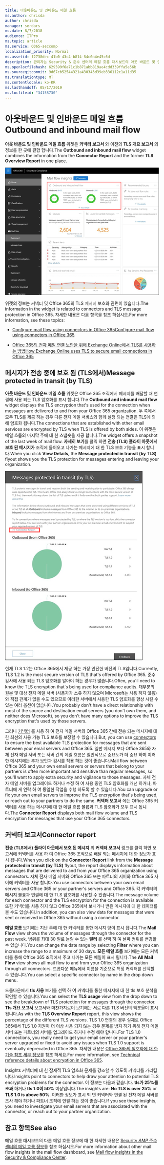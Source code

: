 ```yaml
---
title: 아웃바운드 및 인바운드 메일 흐름
ms.author: chrisda
author: chrisda
manager: serdars
ms.date: 8/7/2018
audience: ITPro
ms.topic: article
ms.service: O365-seccomp
localization_priority: Normal
ms.assetid: f2738dec-41b0-43c4-b814-84c0a4e45c6d
description: 관리자는 Security & 준수 센터의 메일 흐름 대시보드의 아웃 바운드 및 인바운드 메일 흐름 위젯에 대 한 정보를 확인할 수 있습니다.
ms.openlocfilehash: 629599f6a71c1b871abb819ae4cdd339ffa5e56b
ms.sourcegitcommit: 9d67cb52544321a430343d39eb336112c1a11d35
ms.translationtype: MT
ms.contentlocale: ko-KR
ms.lasthandoff: 05/17/2019
ms.locfileid: "34158730"
---
```

# <a name="outbound-and-inbound-mail-flow"></a><span data-ttu-id="002a1-103">아웃바운드 및 인바운드 메일 흐름</span><span class="sxs-lookup"><span data-stu-id="002a1-103">Outbound and inbound mail flow</span></span>

<span data-ttu-id="002a1-104">**아웃 바운드 및 인바운드 메일 흐름** 위젯은 **커넥터 보고서** 와 이전의 **TLS 개요 보고서** 의 정보를 한 곳에 결합 합니다.</span><span class="sxs-lookup"><span data-stu-id="002a1-104">The **Outbound and inbound mail flow** widget combines the information from the **Connector Report** and the former **TLS Overview Report** in one place.</span></span>

![Security & 준수 센터의 메일 흐름 대시보드의 아웃 바운드 및 인바운드 메일 흐름 보고서](media/2c591d1c-bad6-4b72-890e-f8fdfd4f447a.png)

<span data-ttu-id="002a1-106">위젯의 정보는 커넥터 및 Office 365의 TLS 메시지 보호와 관련이 있습니다.</span><span class="sxs-lookup"><span data-stu-id="002a1-106">The information in the widget is related to connectors and TLS message protection in Office 365.</span></span> <span data-ttu-id="002a1-107">자세한 내용은 다음 항목을 참조 하십시오.</span><span class="sxs-lookup"><span data-stu-id="002a1-107">For more information, see these topics:</span></span>

- [<span data-ttu-id="002a1-108">Configure mail flow using connectors in Office 365</span><span class="sxs-lookup"><span data-stu-id="002a1-108">Configure mail flow using connectors in Office 365</span></span>](https://technet.microsoft.com/library/ms.exch.eac.connectorselection.aspx)

- [<span data-ttu-id="002a1-109">Office 365의 전자 메일 연결 보안을 위해 Exchange Online에서 TLS를 사용하는 방법</span><span class="sxs-lookup"><span data-stu-id="002a1-109">How Exchange Online uses TLS to secure email connections in Office 365</span></span>](https://support.office.com/article/4CDE0CDA-3430-4DC0-B489-F2C0736C929F)

## <a name="message-protected-in-transit-by-tls"></a><span data-ttu-id="002a1-110">메시지가 전송 중에 보호 됨 (TLS에서)</span><span class="sxs-lookup"><span data-stu-id="002a1-110">Message protected in transit (by TLS)</span></span>

<span data-ttu-id="002a1-111">**아웃 바운드 및 인바운드 메일 흐름** 위젯은 Office 365 조직에서 메시지를 배달할 때 연결에 사용 되는 TLS 암호화를 표시 합니다.</span><span class="sxs-lookup"><span data-stu-id="002a1-111">The **Outbound and inbound mail flow** widget displays the TLS encryption that's used for the connection when messages are delivered to and from your Office 365 organization.</span></span> <span data-ttu-id="002a1-112">두 쪽에서 모두 TLS를 제공 하는 경우 다른 전자 메일 서비스와 함께 설정 되는 연결은 TLS에 의해 암호화 됩니다.</span><span class="sxs-lookup"><span data-stu-id="002a1-112">The connections that are established with other email services are encrypted by TLS when TLS is offered by both sides.</span></span> <span data-ttu-id="002a1-113">이 위젯은 메일 흐름의 마지막 주에 대 한 스냅숏을 제공 합니다.</span><span class="sxs-lookup"><span data-stu-id="002a1-113">The widget offers a snapshot of the last week of mail flow.</span></span> <span data-ttu-id="002a1-114">**자세히 보기**를 클릭 하면 **전송 (TLS) 플라이 아웃에서 보호 된 메시지가** 조직에 들어오고 나가는 메시지에 대 한 TLS 보호 기능을 표시 합니다.</span><span class="sxs-lookup"><span data-stu-id="002a1-114">When you click **View Details**, the **Message protected in transit (by TLS)** flyout shows you the TLS protection for messages entering and leaving your organization.</span></span>

![보안 & 준수 센터의 전송 (TLS) 플라이 아웃에서 보호 되는 메시지](media/825aa74c-413d-4141-8e3c-dfe68ae78eed.png)

<span data-ttu-id="002a1-116">현재 TLS 1.2는 Office 365에서 제공 하는 가장 안전한 버전의 TLS입니다.</span><span class="sxs-lookup"><span data-stu-id="002a1-116">Currently, TLS 1.2 is the most secure version of TLS that's offered by Office 365.</span></span> <span data-ttu-id="002a1-117">준수 감사에 사용 되는 TLS 암호화를 알아야 하는 경우가 많습니다.</span><span class="sxs-lookup"><span data-stu-id="002a1-117">Often, you'll need to know the TLS encryption that's being used for compliance audits.</span></span> <span data-ttu-id="002a1-118">대부분의 원본 및 대상 전자 메일 서버 (사용자가 소유 하지 않으며 Microsoft는 사용 하지 않음)와 직접 관계가 없을 수도 있으므로 이러한 서버에서 사용한 TLS 암호화를 향상 시킬 수 있는 여러 옵션이 없습니다.</span><span class="sxs-lookup"><span data-stu-id="002a1-118">You probably don't have a direct relationship with most of the source and destination email servers (you don't own them, and neither does Microsoft), so you don't have many options to improve the TLS encryption that's used by those servers.</span></span>

<span data-ttu-id="002a1-119">그러나 [커넥터](https://technet.microsoft.com/library/ms.exch.eac.connectorselection.aspx) 를 사용 하 여 전자 메일 서버와 Office 365 간에 전송 되는 메시지에 대 한 최선의 사용 가능 TLS 보호를 보장할 수 있습니다.</span><span class="sxs-lookup"><span data-stu-id="002a1-119">But, you can use [connectors](https://technet.microsoft.com/library/ms.exch.eac.connectorselection.aspx) to ensure the best available TLS protection for messages that are sent between your email servers and Office 365.</span></span> <span data-ttu-id="002a1-120">일반 메시지 보다 Office 365와 자체 전자 메일 서버 또는 서버 간의 메일 흐름은 일반적으로 중요도가 더 중요 하며 이러한 메시지에는 추가 보안과 감시를 적용 하는 것이 좋습니다.</span><span class="sxs-lookup"><span data-stu-id="002a1-120">Mail flow between Office 365 and your own email servers or servers that belong to your partners is often more important and sensitive than regular messages, so you'll want to apply extra security and vigilance to those messages.</span></span> <span data-ttu-id="002a1-121">자체 전자 메일 서버를 업그레이드 하거나 수정 하 여 사용 중인 TLS 암호화를 개선 하거나, 파트너에 게 연락 하 여 동일한 작업을 수행 하도록 할 수 있습니다.</span><span class="sxs-lookup"><span data-stu-id="002a1-121">You can upgrade or fix your own email servers to improve the TLS encryption that's being used, or reach out to your partners to do the same.</span></span> <span data-ttu-id="002a1-122">**커넥터 보고서** 에는 Office 365 커넥터를 사용 하는 메시지에 대 한 메일 흐름 볼륨과 TLS 암호화가 모두 표시 됩니다.</span><span class="sxs-lookup"><span data-stu-id="002a1-122">The **Connector Report** displays both mail flow volume and TLS encryption for messages that use your Office 365 connectors.</span></span>

## <a name="connector-report"></a><span data-ttu-id="002a1-123">커넥터 보고서</span><span class="sxs-lookup"><span data-stu-id="002a1-123">Connector report</span></span>

<span data-ttu-id="002a1-124">**전송 (TLS에서) 플라이 아웃에서 보호 된 메시지** 의 **커넥터 보고서** 링크를 클릭 하면 보고서에 커넥터를 사용 하 여 Office 365 조직으로 배달 되는 메시지에 대 한 정보가 표시 됩니다.</span><span class="sxs-lookup"><span data-stu-id="002a1-124">When you click on the **Connector Report** link from the **Message protected in transit (by TLS)** flyout, the report displays information about messages that are delivered to and from your Office 365 organization using connectors.</span></span> <span data-ttu-id="002a1-125">자체 전자 메일 서버와 Office 365 또는 파트너의 서버와 Office 365 사이에 커넥터를 사용 합니다.</span><span class="sxs-lookup"><span data-stu-id="002a1-125">You use connectors between your own email servers and Office 365 or your partner's servers and Office 365.</span></span> <span data-ttu-id="002a1-126">각 커넥터의 메시지 볼륨과 연결에 대 한 TLS 암호화를 사용할 수 있습니다.</span><span class="sxs-lookup"><span data-stu-id="002a1-126">The message volume for each connector and the TLS encryption for the connection is available.</span></span> <span data-ttu-id="002a1-127">또한 커넥터를 사용 하지 않고 Office 365에서 보내거나 받은 메시지에 대 한 데이터를 볼 수도 있습니다.</span><span class="sxs-lookup"><span data-stu-id="002a1-127">In addition, you can also view data for messages that were sent or received in Office 365 without using a connector.</span></span>

<span data-ttu-id="002a1-128">**메일 흐름** 보기에는 지난 주에 대 한 커넥터를 통한 메시지 양이 표시 됩니다.</span><span class="sxs-lookup"><span data-stu-id="002a1-128">The **Mail Flow** view shows the volume of messages through the connector for the past week.</span></span> <span data-ttu-id="002a1-129">범위를 최대 30 일로 늘릴 수 있는 **필터** 를 선택 하 여 날짜 범위를 변경할 수 있습니다.</span><span class="sxs-lookup"><span data-stu-id="002a1-129">You can change the date range by selecting **Filter** where you can increase the range to a maximum of 30 days.</span></span> <span data-ttu-id="002a1-130">**모든 메일 흐름** 보기에는 모든 커넥터를 통해 Office 365 조직에서 주고 나가는 모든 메일이 표시 됩니다.</span><span class="sxs-lookup"><span data-stu-id="002a1-130">The **All Mail Flow** view shows all mail flow to and from your Office 365 organization through all connectors.</span></span> <span data-ttu-id="002a1-131">드롭다운 메뉴에서 이름을 기준으로 특정 커넥터를 선택할 수 있습니다.</span><span class="sxs-lookup"><span data-stu-id="002a1-131">You can select a specific connector by name in the drop down menu.</span></span>

<span data-ttu-id="002a1-132">드롭다운에서 **tls 사용** 보기를 선택 하 여 커넥터를 통한 메시지에 대 한 tls 보호 분석을 확인할 수 있습니다.</span><span class="sxs-lookup"><span data-stu-id="002a1-132">You can select the **TLS usage** view from the drop down to see the breakdown of TLS protection for messages through the connector.</span></span> <span data-ttu-id="002a1-133">**Tls 개요 보고서** 보고서와 마찬가지로이 보기에는 서로 다른 TLS 버전의 백분율이 표시 됩니다.</span><span class="sxs-lookup"><span data-stu-id="002a1-133">As with the **TLS Overview Report** report, this view shows the percentage of the different TLS versions.</span></span> <span data-ttu-id="002a1-134">TLS 1.0 연결의 경우 실제로 Office 365에서 TLS 1.0 지원이 더 이상 사용 되지 않는 경우 문제를 방지 하기 위해 전자 메일 서버 또는 파트너의 서버를 업그레이드 하거나 수정 해야 합니다.</span><span class="sxs-lookup"><span data-stu-id="002a1-134">For TLS 1.0 connections, you really need to get your email server or your partner's server upgraded or fixed to avoid any issues when TLS 1.0 support is eventually deprecated in Office 365.</span></span> <span data-ttu-id="002a1-135">자세한 내용은 [Office 365의 암호화에 대 한 기술 참조 세부 정보](https://support.office.com/article/862cbe93-4268-4ef9-ba79-277545ecf221)를 참조 하세요.</span><span class="sxs-lookup"><span data-stu-id="002a1-135">For more information, see [Technical reference details about encryption in Office 365](https://support.office.com/article/862cbe93-4268-4ef9-ba79-277545ecf221).</span></span>

<span data-ttu-id="002a1-136">Insights 커넥터에 대 한 잠재적 TLS 암호화 문제를 강조할 수 있도록 커넥터를 가리킵니다.</span><span class="sxs-lookup"><span data-stu-id="002a1-136">Insights point to connectors to help draw your attention to potential TLS encryption problems for the connector.</span></span> <span data-ttu-id="002a1-137">이 정보는 다음과 같습니다. **tls가 25%를 초과** 하거나 **tls 1.0이 50%** 이상입니다.</span><span class="sxs-lookup"><span data-stu-id="002a1-137">The insights are: **No TLS is over 25%** or **TLS 1.0 is above 50%**.</span></span> <span data-ttu-id="002a1-138">이러한 정보가 표시 되 면 커넥터와 연결 된 전자 메일 서버를 조사 해야 하거나 파트너 조직에 연결 하는 것이 좋습니다.</span><span class="sxs-lookup"><span data-stu-id="002a1-138">If you see these insights, you need to investigate your email servers that are associated with the connector, or reach out to your partner organization.</span></span>

## <a name="see-also"></a><span data-ttu-id="002a1-139">참고 항목</span><span class="sxs-lookup"><span data-stu-id="002a1-139">See also</span></span>

<span data-ttu-id="002a1-140">메일 흐름 대시보드의 다른 메일 흐름 정보에 대 한 자세한 내용은 [Security _AMP_ 준수 센터의 메일 흐름 정보](mail-flow-insights.md)를 참조 하십시오.</span><span class="sxs-lookup"><span data-stu-id="002a1-140">For more information about other mail flow insights in the mail flow dashboard, see [Mail flow insights in the Security & Compliance Center](mail-flow-insights.md).</span></span>
